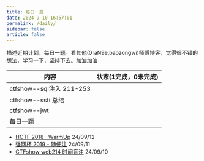 ```yaml
---
title: 每日一题
date: 2024-9-10 16:57:01
permalink: /daily/
sidebar: false
article: false
---
```


描述近期计划，每日一题。看其他(0raN9e,baozongwi)师傅博客，觉得很不错的想法，学习一下，坚持下去。加油加油

| 内容                      | 状态(1完成，0未完成) |
| ------------------------- | -------------------- |
| ctfshow--sql注入  211-253 |                      |
| ctfshow--ssti 总结        |                      |
| ctfshow--jwt              |                      |
| 每日一题                  |                      |




- [HCTF 2018--WarmUp](https://the0n3.top/pages/36ca45/)      24/09/12
- [强网杯 2019 - 随便注](https://the0n3.top/pages/a7f3bd/)      24/09/11
- [CTFshow web214 时间盲注](https://the0n3.top/pages/dfa81f/)            24/09/10